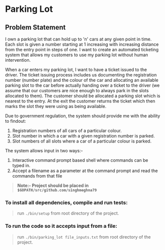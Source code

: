 # Parking Lot

## Problem Statement

I own a parking lot that can hold up to 'n' cars at any given point in time. Each slot is
given a number starting at 1 increasing with increasing distance from the entry point
in steps of one. I want to create an automated ticketing system that allows my
customers to use my parking lot without human intervention.

When a car enters my parking lot, I want to have a ticket issued to the driver. The
ticket issuing process includes us documenting the registration number (number
plate) and the colour of the car and allocating an available parking slot to the car
before actually handing over a ticket to the driver (we assume that our customers are
nice enough to always park in the slots allocated to them). The customer should be
allocated a parking slot which is nearest to the entry. At the exit the customer returns
the ticket which then marks the slot they were using as being available.

Due to government regulation, the system should provide me with the ability to findout:

1. Registration numbers of all cars of a particular colour.
2. Slot number in which a car with a given registration number is parked.
3. Slot numbers of all slots where a car of a particular colour is parked.

The system allows input in two ways:-

1. Interactive command prompt based shell where commands can be typed in.
2. Accept a filename as a parameter at the command prompt and read the commands from that file

> **Note:- Project should be placed in `$GOPATH/src/github.com/singhmeghna79`**

### To install all dependencies, compile and run tests:
> run `./bin/setup` from root directory of the project. 

### To run the code so it accepts input from a file:
> run `./bin/parking_lot file_inputs.txt` from root directory of the project.
